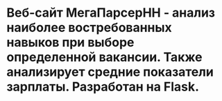 # Веб-сайт МегаПарсерHH - анализ наиболее востребованных навыков при выборе определенной вакансии. Также анализирует средние показатели зарплаты. Разработан на Flask.
